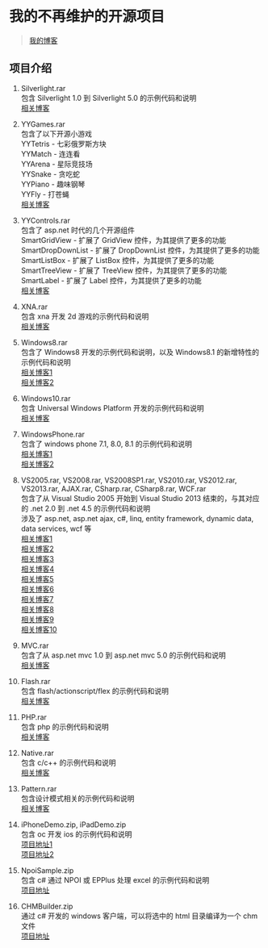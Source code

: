 ﻿# 我的不再维护的开源项目
  
> [我的博客](https://webabcd.cnblogs.com/)
  
## 项目介绍
  
1. Silverlight.rar  
包含 Silverlight 1.0 到 Silverlight 5.0 的示例代码和说明  
[相关博客](https://www.cnblogs.com/webabcd/category/106371.html)  
  
2. YYGames.rar  
包含了以下开源小游戏  
YYTetris - 七彩俄罗斯方块  
YYMatch - 连连看  
YYArena - 星际竞技场  
YYSnake - 贪吃蛇  
YYPiano - 趣味钢琴  
YYFly - 打苍蝇  
[相关博客](https://www.cnblogs.com/webabcd/archive/2012/05/29/2524317.html)  
  
3. YYControls.rar  
包含了 asp.net 时代的几个开源组件  
SmartGridView - 扩展了 GridView 控件，为其提供了更多的功能  
SmartDropDownList - 扩展了 DropDownList 控件，为其提供了更多的功能  
SmartListBox - 扩展了 ListBox 控件，为其提供了更多的功能  
SmartTreeView - 扩展了 TreeView 控件，为其提供了更多的功能  
SmartLabel - 扩展了 Label 控件，为其提供了更多的功能  
[相关博客](https://www.cnblogs.com/webabcd/category/97403.html)  
  
4. XNA.rar  
包含 xna 开发 2d 游戏的示例代码和说明  
[相关博客](https://www.cnblogs.com/webabcd/archive/2012/05/28/2521669.html)  
  
5. Windows8.rar  
包含了 Windows8 开发的示例代码和说明，以及 Windows8.1 的新增特性的示例代码和说明  
[相关博客1](https://www.cnblogs.com/webabcd/p/3428686.html)  
[相关博客2](https://www.cnblogs.com/webabcd/p/3940742.html)  
  
6. Windows10.rar  
包含 Universal Windows Platform 开发的示例代码和说明  
[相关博客](https://www.cnblogs.com/webabcd/category/795796.html)  
  
7. WindowsPhone.rar  
包含了 windows phone 7.1, 8.0, 8.1 的示例代码和说明  
[相关博客1](https://www.cnblogs.com/webabcd/archive/2012/09/26/2703329.html)  
[相关博客2](https://www.cnblogs.com/webabcd/p/3529181.html)  
  
8. VS2005.rar, VS2008.rar, VS2008SP1.rar, VS2010.rar, VS2012.rar, VS2013.rar, AJAX.rar, CSharp.rar, CSharp8.rar, WCF.rar  
包含了从 Visual Studio 2005 开始到 Visual Studio 2013 结束的，与其对应的 .net 2.0 到 .net 4.5 的示例代码和说明  
涉及了 asp.net, asp.net ajax, c#, linq, entity framework, dynamic data, data services, wcf 等  
[相关博客1](https://www.cnblogs.com/webabcd/category/82114.html)  
[相关博客2](https://www.cnblogs.com/webabcd/category/81175.html)  
[相关博客3](https://www.cnblogs.com/webabcd/category/93460.html)  
[相关博客4](https://www.cnblogs.com/webabcd/category/93461.html)  
[相关博客5](https://www.cnblogs.com/webabcd/category/82053.html)  
[相关博客6](https://www.cnblogs.com/webabcd/category/249749.html)  
[相关博客7](https://www.cnblogs.com/webabcd/category/171253.html)  
[相关博客8](https://www.cnblogs.com/webabcd/category/109187.html)  
[相关博客9](https://www.cnblogs.com/webabcd/category/181636.html)  
[相关博客10](https://www.cnblogs.com/webabcd/category/114946.html)  
  
9. MVC.rar  
包含了从 asp.net mvc 1.0 到 asp.net mvc 5.0 的示例代码和说明  
[相关博客](https://www.cnblogs.com/webabcd/archive/2009/05/30/1492205.html)  
  
10. Flash.rar  
包含 flash/actionscript/flex 的示例代码和说明  
[相关博客](https://www.cnblogs.com/webabcd/archive/2009/11/30/1613772.html)  
  
11. PHP.rar  
包含 php 的示例代码和说明  
[相关博客](https://www.cnblogs.com/webabcd/category/823748.html)  
  
12. Native.rar  
包含 c/c++ 的示例代码和说明  
[相关博客](https://www.cnblogs.com/webabcd/category/665472.html)  

13. Pattern.rar  
包含设计模式相关的示例代码和说明  
[相关博客](https://www.cnblogs.com/webabcd/archive/2008/04/02/1134658.html)  
  
14. iPhoneDemo.zip, iPadDemo.zip  
包含 oc 开发 ios 的示例代码和说明  
[项目地址1](https://github.com/webabcd/iPhoneDemo)  
[项目地址2](https://github.com/webabcd/iPadDemo)  
  
15. NpoiSample.zip  
包含 c# 通过 NPOI 或 EPPlus 处理 excel 的示例代码和说明  
[项目地址](https://github.com/webabcd/NpoiSample)  

16. CHMBuilder.zip  
通过 c# 开发的 windows 客户端，可以将选中的 html 目录编译为一个 chm 文件  
[项目地址](https://github.com/webabcd/CHMBuilder)  